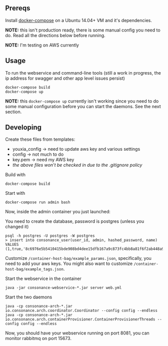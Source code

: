 ## Prereqs

Install [docker-compose](https://docs.docker.com/compose/install/) on a Ubuntu 14.04+ VM and it's dependencies.

**NOTE:** this isn't production ready, there is some manual config you need to do. Read all the directions below before running.

**NOTE:** I'm testing on AWS currently

## Usage

To run the webservice and command-line tools (still a work in progress, the ip address for swagger and other app level issues persist)

    docker-compose build
    docker-compose up
    
**NOTE:** this `docker-compose up` currently isn't working since you need to do some manual configuration before you can start the daemons. See the next section.
 
## Developing 

Create these files from templates:

* youxia_config -> need to update aws key and various settings
* config -> not much to do
* key.pem -> need my AWS key
* *the above files won’t be checked in due to the .gitignore policy*

Build with

    docker-compose build

Start with 

    docker-compose run admin bash

Now, inside the admin container you just launched:

You need to create the database, password is postgres (unless you changed it)

    psql -h postgres -U postgres -W postgres
    > insert into consonance_user(user_id, admin, hashed_password, name) VALUES (1,true,'8c6976e5b5410415bde908bd4dee15dfb167a9c873fc4bb8a81f6f2ab448a918','admin@admin.com');

Customize `/container-host-bag/example_params.json`, specifically, you need to add your aws keys.  You might also want to customize `/container-host-bag/example_tags.json`.

Start the webservice in the container 

    java -jar consonance-webservice-*.jar server web.yml

Start the two daemons

    java -cp consonance-arch-*.jar io.consonance.arch.coordinator.Coordinator --config config --endless
    java -cp consonance-arch-*.jar io.consonance.arch.containerProvisioner.ContainerProvisionerThreads --config config --endless

Now, you should have your webservice running on port 8081, you can monitor rabbitmq on port 15673.
